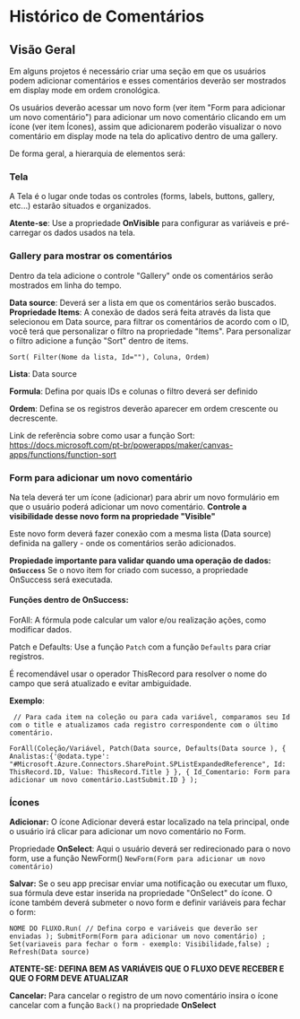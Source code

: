# Histórico de Comentários

## Visão Geral
Em alguns projetos é necessário criar uma seção em que os usuários podem adicionar comentários e esses comentários deverão ser mostrados em display mode em ordem cronológica.

Os usuários deverão acessar um novo form (ver item "Form para adicionar um novo comentário") para adicionar um novo comentário clicando em um ícone (ver item Ícones), assim que adicionarem poderão visualizar o novo comentário
em display mode na tela do aplicativo dentro de uma gallery.

De forma geral, a hierarquia de elementos será:

### Tela

A Tela é o lugar onde todas os controles (forms, labels, buttons, gallery, etc...) estarão situados e organizados. 

**Atente-se**: Use a propriedade **OnVisible** para configurar as variáveis e pré-carregar os dados usados na tela.


### Gallery para mostrar os comentários
Dentro da tela adicione o controle "Gallery" onde os comentários serão mostrados em linha do tempo. 

**Data source**: Deverá ser a lista em que os comentários serão buscados.
**Propriedade Items**: A conexão de dados será feita através da lista que selecionou em Data source, para filtrar os comentários de acordo com o ID, você terá que personalizar o filtro na propriedade "Items".
Para personalizar o filtro adicione a função "Sort" dentro de items.

`Sort( Filter(Nome da lista, Id=""), Coluna, Ordem)`

**Lista**: Data source

**Formula**: Defina por quais IDs e colunas o filtro deverá ser definido

**Ordem**: Defina se os registros deverão aparecer em ordem crescente ou decrescente.

Link de referência sobre como usar a função Sort: https://docs.microsoft.com/pt-br/powerapps/maker/canvas-apps/functions/function-sort

### Form para adicionar um novo comentário

Na tela deverá ter um ícone (adicionar) para abrir um novo formulário em que o usuário poderá adicionar um novo comentário.
**Controle a visibilidade desse novo form na propriedade "Visible"** 

Este novo form deverá fazer conexão com a mesma lista (Data source) definida na gallery - onde os comentários serão adicionados.

**Propiedade importante para validar quando uma operação de dados: `OnSuccess`**
Se o novo item for criado com sucesso, a propriedade OnSuccess será executada.

#### Funções dentro de OnSuccess:

ForAll: A fórmula pode calcular um valor e/ou realização ações, como modificar dados.

Patch e Defaults: Use a função `Patch` com a função `Defaults` para criar registros. 

É recomendável usar o operador  ThisRecord para resolver o nome do campo que será atualizado e evitar ambiguidade.

**Exemplo**: 

` // Para cada item na coleção ou para cada variável, comparamos seu Id com o title e atualizamos cada registro correspondente com o último comentário.`

`ForAll(Coleção/Variável,
    Patch(Data source,
    Defaults(Data source ),
    { Analistas:{'@odata.type': "#Microsoft.Azure.Connectors.SharePoint.SPListExpandedReference",
     Id: ThisRecord.ID,
     Value: ThisRecord.Title
   } },
    { Id_Comentario: Form para adicionar um novo comentário.LastSubmit.ID } );`

### Ícones

**Adicionar:** O ícone Adicionar deverá estar localizado na tela principal, onde o usuário irá clicar para adicionar um novo comentário no Form.

Propriedade **OnSelect**: Aqui o usuário deverá ser redirecionado para o novo form, use a função NewForm()
`NewForm(Form para adicionar um novo comentário)`

**Salvar:** Se o seu app precisar enviar uma notificação ou executar um fluxo, sua fórmula deve estar inserida na propriedade "OnSelect" do ícone.
O ícone também deverá submeter o novo form e definir variáveis para fechar o form:

`NOME DO FLUXO.Run(
   // Defina corpo e variáveis que deverão ser enviadas
);
SubmitForm(Form para adicionar um novo comentário) ;
Set(variaveis para fechar o form - exemplo: Visibilidade,false) ;  Refresh(Data source)`

**ATENTE-SE: DEFINA BEM AS VARIÁVEIS QUE O FLUXO DEVE RECEBER E QUE O FORM DEVE ATUALIZAR**

**Cancelar:** Para cancelar o registro de um novo comentário insira o ícone cancelar com a função `Back()` na propriedade **OnSelect**
